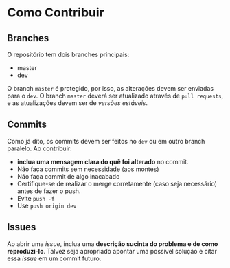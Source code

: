 # Como Contribuir

## Branches

O repositório tem dois branches principais:
- master
- dev

O branch `master` é protegido, por isso, as alterações devem ser enviadas para o `dev`. O branch `master` deverá ser atualizado através de `pull requests`, e as atualizações devem ser de _versões estáveis_.

## Commits

Como já dito, os commits devem ser feitos no `dev` ou em outro branch paralelo. Ao contribuir:

- **inclua uma mensagem clara do quê foi alterado** no commit.
- Não faça commits sem necessidade (aos montes)
- Não faça commit de algo inacabado
- Certifique-se de realizar o merge corretamente (caso seja necessário) antes de fazer o push.
- Evite `push -f`
- Use `push origin dev`

## Issues

Ao abrir uma _issue_, inclua uma **descrição sucinta do problema e de como reproduzi-lo**. Talvez seja apropriado apontar uma possível solução e citar essa _issue_ em um commit futuro.
